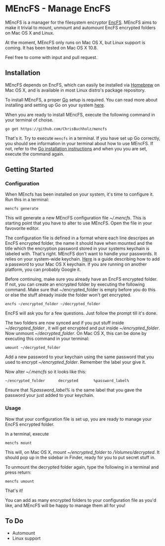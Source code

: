 MEncFS - Manage EncFS
=====================

MEncFS is a manager for the filesystem encryptor
[EncFS](http://www.arg0.net/encfs). MEncFS aims to make it trivial to mount,
unmount and automount EncFS encrypted folders on Mac OS X and Linux.

At the moment, MEncFS only runs on Mac OS X, but Linux support is coming.
It has been tested on Mac OS X 10.8.

Feel free to come with input and pull request.

## Installation

MEncFS depends on EncFS, which can easily be installed via
[Homebrew](http://mxcl.github.com/homebrew/) on Mac OS X, and is available in
most Linux distro's package repository.

To install MEncFS, a proper [Go](http://golang.org/) setup is required. You
can read more about installing and setting up Go on your system
[here](http://golang.org/doc/install).

When you are ready to install MEncFS, execute the following command in your
terminal of choise.

    go get https://github.com/ChrisBuchholz/mencfs

That's it. Try to execute `mencfs` in a terminal. If you have set up Go
correctly, you should see information in your terminal about how to use MEncFS.
If not, refer to the
[Go installation instructions](http://golang.org/doc/install) and when you
you are set, execute the command again.

## Getting Started

### Configuration

When MEncfs has been installed on your system, it's time to configure it.
Run this in a terminal:

    mencfs generate

This will generate a new MEncFS configuration file *~/.mencfs*. This is starting
point that you have to alter to use MEncFS. Open the file in your favovorite
editor.

The configuration file is defined in a format where each line descripes an
EncFS encrypted folder, the name it should have when mounted and the title
which the encryption password stored in your systems keychain is labeled with.
That's right. MEncFS don't want to handle your passwords. It relies on your
system-wide keychain. [Here](https://support.apple.com/kb/PH7282)
is a guide describing how to add a password to your Mac OS X keychain. If
you are running on another platform, you can probably Google it.

Before continuing, make sure you already have an EncFS encrypted folder. If not,
you can create an encrypted folder by executing the following command. Make
sure that ~/encrypted_folder is empty before you do this or else the stuff
already inside the folder won't get encrypted.

    encfs ~/encrypted_folder ~/decrypted_folder

EncFS will ask you for a few questions. Just follow the prompt till it's
done. 

The two folders are now synced and if you put stuff inside *~/decrypted_folder*
, it will get encrypted and put inside *~/encrypted_folder*. Now unmount
*~/decrypted_folder*. On Mac OS X, this can be done by executing this command
in your terminal:

    umount ~/decrypted_folder

Add a new password to your keychain using the same password that you used to
encrypt *~/encrypted_folder*. Remember the label your give it.

Now alter *~/.mencfs* so it looks like this:

    ~/encrypted_folder		decrypted		%password_label%

Ensure that *%password_label%* is the same label that you gave the password
your just added to your keychain.

### Usage

Now that your configuration file is set up, you are ready to manage your 
EncFS encrypted folder.

In a terminal, execute

    mencfs mount

This will, on Mac OS X, mount *~/encrypted_folder* to */Volumes/decrypted*. It
should pop up in the sidebar in Finder, ready for you to put secret stuff in.

To unmount the decrypted folder again, type the following in a terminal
and press return:

    mencfs umount

That's it!

You can add as many encrypted folders to your configuration file as you'd like,
and MEncFS will be happy to manage them all for you!

## To Do

* Automount
* Linux support
